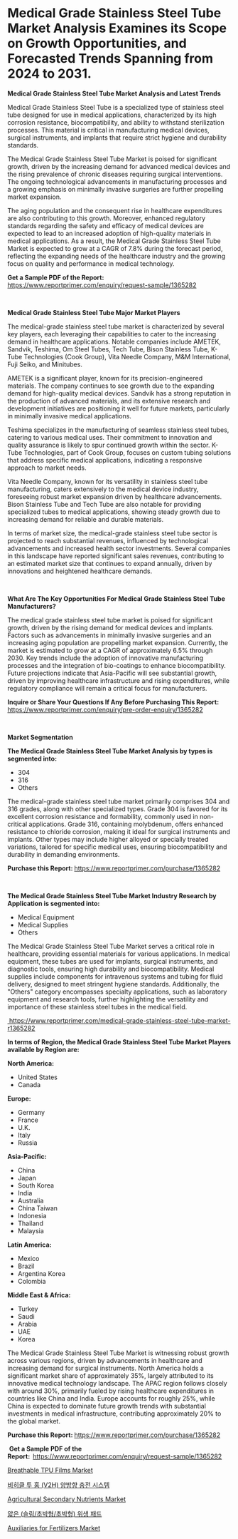 <p><h1>Medical Grade Stainless Steel Tube Market Analysis Examines its Scope on Growth Opportunities, and Forecasted Trends Spanning from 2024 to 2031.</h1></p><p><strong>Medical Grade Stainless Steel Tube Market Analysis and Latest Trends</strong></p>
<p><p>Medical Grade Stainless Steel Tube is a specialized type of stainless steel tube designed for use in medical applications, characterized by its high corrosion resistance, biocompatibility, and ability to withstand sterilization processes. This material is critical in manufacturing medical devices, surgical instruments, and implants that require strict hygiene and durability standards.</p><p>The Medical Grade Stainless Steel Tube Market is poised for significant growth, driven by the increasing demand for advanced medical devices and the rising prevalence of chronic diseases requiring surgical interventions. The ongoing technological advancements in manufacturing processes and a growing emphasis on minimally invasive surgeries are further propelling market expansion. </p><p>The aging population and the consequent rise in healthcare expenditures are also contributing to this growth. Moreover, enhanced regulatory standards regarding the safety and efficacy of medical devices are expected to lead to an increased adoption of high-quality materials in medical applications. As a result, the Medical Grade Stainless Steel Tube Market is expected to grow at a CAGR of 7.8% during the forecast period, reflecting the expanding needs of the healthcare industry and the growing focus on quality and performance in medical technology.</p></p>
<p><strong>Get a Sample PDF of the Report:&nbsp;</strong> <a href="https://www.reportprimer.com/enquiry/request-sample/1365282">https://www.reportprimer.com/enquiry/request-sample/1365282</a></p>
<p>&nbsp;</p>
<p><strong>Medical Grade Stainless Steel Tube Major Market Players</strong></p>
<p><p>The medical-grade stainless steel tube market is characterized by several key players, each leveraging their capabilities to cater to the increasing demand in healthcare applications. Notable companies include AMETEK, Sandvik, Teshima, Om Steel Tubes, Tech Tube, Bison Stainless Tube, K-Tube Technologies (Cook Group), Vita Needle Company, M&M International, Fuji Seiko, and Minitubes.</p><p>AMETEK is a significant player, known for its precision-engineered materials. The company continues to see growth due to the expanding demand for high-quality medical devices. Sandvik has a strong reputation in the production of advanced materials, and its extensive research and development initiatives are positioning it well for future markets, particularly in minimally invasive medical applications.</p><p>Teshima specializes in the manufacturing of seamless stainless steel tubes, catering to various medical uses. Their commitment to innovation and quality assurance is likely to spur continued growth within the sector. K-Tube Technologies, part of Cook Group, focuses on custom tubing solutions that address specific medical applications, indicating a responsive approach to market needs.</p><p>Vita Needle Company, known for its versatility in stainless steel tube manufacturing, caters extensively to the medical device industry, foreseeing robust market expansion driven by healthcare advancements. Bison Stainless Tube and Tech Tube are also notable for providing specialized tubes to medical applications, showing steady growth due to increasing demand for reliable and durable materials.</p><p>In terms of market size, the medical-grade stainless steel tube sector is projected to reach substantial revenues, influenced by technological advancements and increased health sector investments. Several companies in this landscape have reported significant sales revenues, contributing to an estimated market size that continues to expand annually, driven by innovations and heightened healthcare demands.</p></p>
<p>&nbsp;</p>
<p><strong>What Are The Key Opportunities For Medical Grade Stainless Steel Tube Manufacturers?</strong></p>
<p><p>The medical grade stainless steel tube market is poised for significant growth, driven by the rising demand for medical devices and implants. Factors such as advancements in minimally invasive surgeries and an increasing aging population are propelling market expansion. Currently, the market is estimated to grow at a CAGR of approximately 6.5% through 2030. Key trends include the adoption of innovative manufacturing processes and the integration of bio-coatings to enhance biocompatibility. Future projections indicate that Asia-Pacific will see substantial growth, driven by improving healthcare infrastructure and rising expenditures, while regulatory compliance will remain a critical focus for manufacturers.</p></p>
<p><strong>Inquire or Share Your Questions If Any Before Purchasing This Report:</strong> <a href="https://www.reportprimer.com/enquiry/pre-order-enquiry/1365282">https://www.reportprimer.com/enquiry/pre-order-enquiry/1365282</a></p>
<p>&nbsp;</p>
<p><strong>Market Segmentation</strong></p>
<p><strong>The Medical Grade Stainless Steel Tube Market Analysis by types is segmented into:</strong></p>
<p><ul><li>304</li><li>316</li><li>Others</li></ul></p>
<p><p>The medical-grade stainless steel tube market primarily comprises 304 and 316 grades, along with other specialized types. Grade 304 is favored for its excellent corrosion resistance and formability, commonly used in non-critical applications. Grade 316, containing molybdenum, offers enhanced resistance to chloride corrosion, making it ideal for surgical instruments and implants. Other types may include higher alloyed or specially treated variations, tailored for specific medical uses, ensuring biocompatibility and durability in demanding environments.</p></p>
<p><strong>Purchase this Report:&nbsp;</strong><a href="https://www.reportprimer.com/purchase/1365282">https://www.reportprimer.com/purchase/1365282</a></p>
<p>&nbsp;</p>
<p><strong>The Medical Grade Stainless Steel Tube Market Industry Research by Application is segmented into:</strong></p>
<p><ul><li>Medical Equipment</li><li>Medical Supplies</li><li>Others</li></ul></p>
<p><p>The Medical Grade Stainless Steel Tube Market serves a critical role in healthcare, providing essential materials for various applications. In medical equipment, these tubes are used for implants, surgical instruments, and diagnostic tools, ensuring high durability and biocompatibility. Medical supplies include components for intravenous systems and tubing for fluid delivery, designed to meet stringent hygiene standards. Additionally, the "Others" category encompasses specialty applications, such as laboratory equipment and research tools, further highlighting the versatility and importance of these stainless steel tubes in the medical field.</p></p>
<p><a href="https://www.reportprimer.com/medical-grade-stainless-steel-tube-market-r1365282">&nbsp;https://www.reportprimer.com/medical-grade-stainless-steel-tube-market-r1365282</a></p>
<p><strong>In terms of Region, the Medical Grade Stainless Steel Tube Market Players available by Region are:</strong></p>
<p>
    <p> <strong> North America: </strong>
        <ul>
            <li>United States</li>
            <li>Canada</li>
        </ul>
        </p> 
    <p> <strong> Europe: </strong>
        <ul>
            <li>Germany</li>
            <li>France</li>
            <li>U.K.</li>
            <li>Italy</li>
            <li>Russia</li>
        </ul>
        </p> 
    <p> <strong> Asia-Pacific: </strong>
        <ul>
            <li>China</li>
            <li>Japan</li>
            <li>South Korea</li>
            <li>India</li>
            <li>Australia</li>
            <li>China Taiwan</li>
            <li>Indonesia</li>
            <li>Thailand</li>
            <li>Malaysia</li>
        </ul>
        </p> 
    <p> <strong> Latin America: </strong>
        <ul>
            <li>Mexico</li>
            <li>Brazil</li>
            <li>Argentina Korea</li>
            <li>Colombia</li>
        </ul>
        </p> 
    <p> <strong> Middle East & Africa: </strong>
        <ul>
            <li>Turkey</li>
            <li>Saudi</li>
            <li>Arabia</li>
            <li>UAE</li>
            <li>Korea</li>
        </ul>
    </p>
    </p>
<p><p>The Medical Grade Stainless Steel Tube Market is witnessing robust growth across various regions, driven by advancements in healthcare and increasing demand for surgical instruments. North America holds a significant market share of approximately 35%, largely attributed to its innovative medical technology landscape. The APAC region follows closely with around 30%, primarily fueled by rising healthcare expenditures in countries like China and India. Europe accounts for roughly 25%, while China is expected to dominate future growth trends with substantial investments in medical infrastructure, contributing approximately 20% to the global market.</p></p>
<p><strong>Purchase this Report: </strong><a href="https://www.reportprimer.com/purchase/1365282">https://www.reportprimer.com/purchase/1365282</a></p>
<p>&nbsp;<strong>Get a Sample PDF of the Report:&nbsp;&nbsp;</strong><a href="https://www.reportprimer.com/enquiry/request-sample/1365282">https://www.reportprimer.com/enquiry/request-sample/1365282</a></p>
<p><strong></strong></p>
<p><p><a href="https://issuu.com/reportprime-2/docs/breathable-tpu-films-market-size-20_da8cc30a52d003">Breathable TPU Films Market</a></p><p><a href="https://medium.com/@emma_paterson_grant/%EC%A0%84-%EC%84%B8%EA%B3%84-%EC%B0%A8%EB%9F%89%EC%97%90%EC%84%9C-%EA%B0%80%EC%A0%95%EC%9C%BC%EB%A1%9C-v2h-%EC%96%91%EB%B0%A9%ED%96%A5-%EC%B6%A9%EC%A0%84-%EC%8B%9C%EC%8A%A4%ED%85%9C-%EC%8B%9C%EC%9E%A5-%ED%99%98%EA%B2%BD-%ED%83%90%EC%83%89-%ED%8A%B8%EB%A0%8C%EB%93%9C-%EC%98%88%EC%B8%A1-%EB%B0%8F-%EC%98%81%ED%96%A5-%EB%B6%84%EC%84%9D-2024-2031-171%ED%8E%98%EC%9D%B4%EC%A7%80%EB%A1%9C-%EA%B5%AC%EC%84%B1%EB%90%A8-9c98a53e3ed4">비히클 투 홈 (V2H) 양방향 충전 시스템</a></p><p><a href="https://github.com/prosalinda88/Market-Research-Report-List-6/blob/main/agricultural-secondary-nutrients-market.md">Agricultural Secondary Nutrients Market</a></p><p><a href="https://medium.com/@addiehirthe50/%EC%96%87%EC%9D%80-%EC%8A%AC%EB%A6%BC-%EC%B4%88%EC%8A%AC%EB%A6%BC-%EA%B7%B9%EB%8F%84%EB%A1%9C-%EC%96%87%EC%9D%80-%EC%83%9D%EB%A6%AC%EB%8C%80-%EC%8B%9C%EC%9E%A5-%EB%8F%99%ED%96%A5-%EC%96%87%EC%9D%80-%EC%8A%AC%EB%A6%BC-%EC%B4%88%EC%8A%AC%EB%A6%BC-%EA%B7%B9%EB%8F%84%EB%A1%9C-%EC%96%87%EC%9D%80-%EC%83%9D%EB%A6%AC%EB%8C%80-%EC%8B%9C%EC%9E%A5-%EC%9D%B8%EC%82%AC%EC%9D%B4%ED%8A%B8-%EB%B0%8F-%EC%A0%84%EB%A7%9D-%EB%B6%84%EC%84%9D-2024-2031-a5bb75c67acc">얇은 (슬림/초박형/초박형) 위생 패드</a></p><p><a href="https://issuu.com/reportprime-2/docs/auxiliaries-for-fertilizers-market-_fe43a24a083cd4">Auxiliaries for Fertilizers Market</a></p></p>